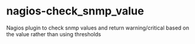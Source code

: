 nagios-check_snmp_value
=======================

Nagios plugin to check snmp values and return warning/critical based on the value rather than using thresholds
